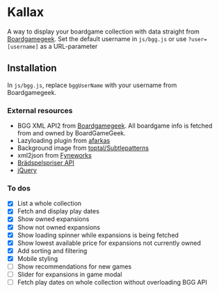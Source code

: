 # Kallax
A way to display your boardgame collection with data straight from [Boardgamegeek](https://boardgamegeek.com).
Set the default username in `js/bgg.js` or use `?user=[username]` as a URL-parameter

## Installation
In `js/bgg.js`, replace `bggUserName` with your username from Boardgamegeek.

### External resources
* BGG XML API2 from [Boardgamegeek](https://boardgamegeek.com/wiki/page/BGG_XML_API2). All boardgame info is fetched from and owned by BoardGameGeek.
* Lazyloading plugin from [afarkas](https://afarkas.github.io/lazysizes/)
* Background image from [toptal/Subtlepatterns](https://www.toptal.com/designers/subtlepatterns/what-the-hex-dark/)
* xml2json from [Fyneworks](http://www.fyneworks.com)
* [Brädspelspriser API](https://bradspelspriser.se/api/plugin)
* [jQuery](https://jquery.com/)

### To dos
- [x] List a whole collection
- [x] Fetch and display play dates
- [x] Show owned expansions
- [x] Show not owned expansions
- [x] Show loading spinner while expansions is being fetched
- [x] Show lowest available price for expansions not currently owned
- [x] Add sorting and filtering
- [x] Mobile styling
- [ ] Show recommendations for new games
- [ ] Slider for expansions in game modal
- [ ] Fetch play dates on whole collection without overloading BGG API